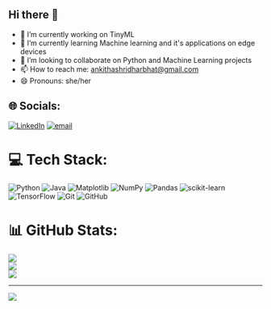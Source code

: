 ## Hi there 👋
- 🔭 I’m currently working on TinyML 
- 🌱 I’m currently learning Machine learning and it's applications on edge devices
- 👯 I’m looking to collaborate on Python and Machine Learning projects
- 📫 How to reach me: ankithashridharbhat@gmail.com
- 😄 Pronouns: she/her


## 🌐 Socials:
[![LinkedIn](https://img.shields.io/badge/LinkedIn-%230077B5.svg?logo=linkedin&logoColor=white)](https://linkedin.com/in/https://www.linkedin.com/in/ankitha-bhat-436611255/) [![email](https://img.shields.io/badge/Email-D14836?logo=gmail&logoColor=white)](mailto:ankithashridharbhat@gmail.com) 

# 💻 Tech Stack:
![Python](https://img.shields.io/badge/python-3670A0?style=plastic&logo=python&logoColor=ffdd54) ![Java](https://img.shields.io/badge/java-%23ED8B00.svg?style=plastic&logo=openjdk&logoColor=white)  ![Matplotlib](https://img.shields.io/badge/Matplotlib-%23ffffff.svg?style=plastic&logo=Matplotlib&logoColor=black) ![NumPy](https://img.shields.io/badge/numpy-%23013243.svg?style=plastic&logo=numpy&logoColor=white) ![Pandas](https://img.shields.io/badge/pandas-%23150458.svg?style=plastic&logo=pandas&logoColor=white) ![scikit-learn](https://img.shields.io/badge/scikit--learn-%23F7931E.svg?style=plastic&logo=scikit-learn&logoColor=white) ![TensorFlow](https://img.shields.io/badge/TensorFlow-%23FF6F00.svg?style=plastic&logo=TensorFlow&logoColor=white) ![Git](https://img.shields.io/badge/git-%23F05033.svg?style=plastic&logo=git&logoColor=white) ![GitHub](https://img.shields.io/badge/github-%23121011.svg?style=plastic&logo=github&logoColor=white)
# 📊 GitHub Stats:
![](https://github-readme-stats.vercel.app/api?username=anksbhat&theme=shadow_green&hide_border=false&include_all_commits=true&count_private=true)<br/>
![](https://nirzak-streak-stats.vercel.app/?user=anksbhat&theme=shadow_green&hide_border=false)<br/>
![](https://github-readme-stats.vercel.app/api/top-langs/?username=anksbhat&theme=shadow_green&hide_border=false&include_all_commits=true&count_private=true&layout=compact)

---
[![](https://visitcount.itsvg.in/api?id=anksbhat&icon=0&color=3)](https://visitcount.itsvg.in)

